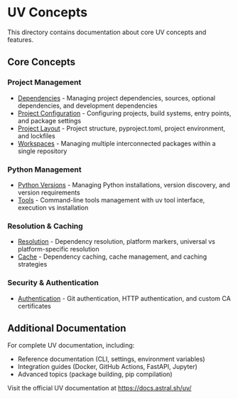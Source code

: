 # UV Concepts

This directory contains documentation about core UV concepts and features.

## Core Concepts

### Project Management
- [Dependencies](./dependencies.md) - Managing project dependencies, sources, optional dependencies, and development dependencies
- [Project Configuration](./config.md) - Configuring projects, build systems, entry points, and package settings
- [Project Layout](./layout.md) - Project structure, pyproject.toml, project environment, and lockfiles
- [Workspaces](./workspaces.md) - Managing multiple interconnected packages within a single repository

### Python Management
- [Python Versions](./python-versions.md) - Managing Python installations, version discovery, and version requirements
- [Tools](./tools.md) - Command-line tools management with uv tool interface, execution vs installation

### Resolution & Caching
- [Resolution](./resolution.md) - Dependency resolution, platform markers, universal vs platform-specific resolution
- [Cache](./cache.md) - Dependency caching, cache management, and caching strategies

### Security & Authentication
- [Authentication](./authentication.md) - Git authentication, HTTP authentication, and custom CA certificates

## Additional Documentation

For complete UV documentation, including:
- Reference documentation (CLI, settings, environment variables)
- Integration guides (Docker, GitHub Actions, FastAPI, Jupyter)
- Advanced topics (package building, pip compilation)

Visit the official UV documentation at https://docs.astral.sh/uv/